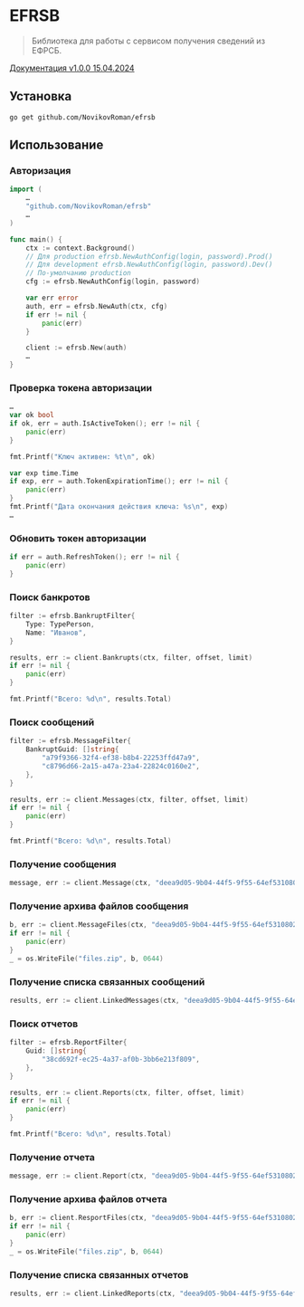 # EFRSB

> Библиотека для работы с сервисом получения сведений из ЕФРСБ.

[Документация v1.0.0 15.04.2024](https://fedresurs.ru/helps/bankrupt/Service_rest_1.0.pdf)

## Установка

```shell
go get github.com/NovikovRoman/efrsb
```

## Использование

### Авторизация

```go
import (
    …
    "github.com/NovikovRoman/efrsb"
    …
)

func main() {
    ctx := context.Background()
    // Для production efrsb.NewAuthConfig(login, password).Prod()
    // Для development efrsb.NewAuthConfig(login, password).Dev()
    // По-умолчанию production
    cfg := efrsb.NewAuthConfig(login, password)

    var err error
    auth, err = efrsb.NewAuth(ctx, cfg)
    if err != nil {
        panic(err)
    }

    client := efrsb.New(auth)
    …
}
```

### Проверка токена авторизации

```go
…
var ok bool
if ok, err = auth.IsActiveToken(); err != nil {
    panic(err)
}

fmt.Printf("Ключ активен: %t\n", ok)

var exp time.Time
if exp, err = auth.TokenExpirationTime(); err != nil {
    panic(err)
}
fmt.Printf("Дата окончания действия ключа: %s\n", exp)
…
```

### Обновить токен авторизации

```go
if err = auth.RefreshToken(); err != nil {
    panic(err)
}
```

### Поиск банкротов

```go
filter := efrsb.BankruptFilter{
    Type: TypePerson,
    Name: "Иванов",
}

results, err := client.Bankrupts(ctx, filter, offset, limit)
if err != nil {
    panic(err)
}

fmt.Printf("Всего: %d\n", results.Total)
```

### Поиск сообщений

```go
filter := efrsb.MessageFilter{
    BankruptGuid: []string{
        "a79f9366-32f4-ef38-b8b4-22253ffd47a9",
        "c8796d66-2a15-a47a-23a4-22824c0160e2",
    },
}

results, err := client.Messages(ctx, filter, offset, limit)
if err != nil {
    panic(err)
}

fmt.Printf("Всего: %d\n", results.Total)
```

### Получение сообщения

```go
message, err := client.Message(ctx, "deea9d05-9b04-44f5-9f55-64ef53108021")
```

### Получение архива файлов сообщения

```go
b, err := client.MessageFiles(ctx, "deea9d05-9b04-44f5-9f55-64ef53108021", true)
if err != nil {
    panic(err)
}
_ = os.WriteFile("files.zip", b, 0644)
```

### Получение списка связанных сообщений

```go
results, err := client.LinkedMessages(ctx, "deea9d05-9b04-44f5-9f55-64ef53108021")
```

### Поиск отчетов

```go
filter := efrsb.ReportFilter{
    Guid: []string{
        "38cd692f-ec25-4a37-af0b-3bb6e213f809",
    },
}

results, err := client.Reports(ctx, filter, offset, limit)
if err != nil {
    panic(err)
}

fmt.Printf("Всего: %d\n", results.Total)
```

### Получение отчета

```go
message, err := client.Report(ctx, "deea9d05-9b04-44f5-9f55-64ef53108021")
```

### Получение архива файлов отчета

```go
b, err := client.ResportFiles(ctx, "deea9d05-9b04-44f5-9f55-64ef53108021", true)
if err != nil {
    panic(err)
}
_ = os.WriteFile("files.zip", b, 0644)
```

### Получение списка связанных отчетов

```go
results, err := client.LinkedReports(ctx, "deea9d05-9b04-44f5-9f55-64ef53108021")
```
